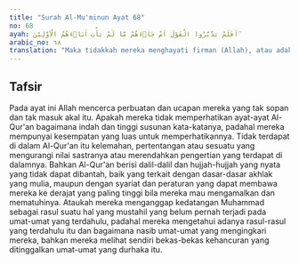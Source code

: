 ```yaml
---
title: "Surah Al-Mu'minun Ayat 68"
no: 68
ayah: اَفَلَمْ يَدَّبَّرُوا الْقَوْلَ اَمْ جَاۤءَهُمْ مَّا لَمْ يَأْتِ اٰبَاۤءَهُمُ الْاَوَّلِيْنَ ۖ
arabic_no: ٦٨
translation: "Maka tidakkah mereka menghayati firman (Allah), atau adakah telah datang kepada mereka apa yang tidak pernah datang kepada nenek moyang mereka terdahulu?"
---
```


## Tafsir

Pada ayat ini Allah mencerca perbuatan dan ucapan mereka yang tak sopan dan tak masuk akal itu. Apakah mereka tidak memperhatikan ayat-ayat Al-Qur'an bagaimana indah dan tinggi susunan kata-katanya, padahal mereka mempunyai kesempatan yang luas untuk memperhatikannya. Tidak terdapat di dalam Al-Qur'an itu kelemahan, pertentangan atau sesuatu yang mengurangi nilai sastranya atau merendahkan pengertian yang terdapat di dalamnya. Bahkan Al-Qur'an berisi dalil-dalil dan hujjah-hujjah yang nyata yang tidak dapat dibantah, baik yang terkait dengan dasar-dasar akhlak yang mulia, maupun dengan syariat dan peraturan yang dapat membawa mereka ke derajat yang paling tinggi bila mereka mau mengamalkan dan mematuhinya. Ataukah mereka menganggap kedatangan Muhammad sebagai rasul suatu hal yang mustahil yang belum pernah terjadi pada umat-umat yang terdahulu, padahal mereka mengetahui adanya rasul-rasul yang terdahulu itu dan bagaimana nasib umat-umat yang mengingkari mereka, bahkan mereka melihat sendiri bekas-bekas kehancuran yang ditinggalkan umat-umat yang durhaka itu.